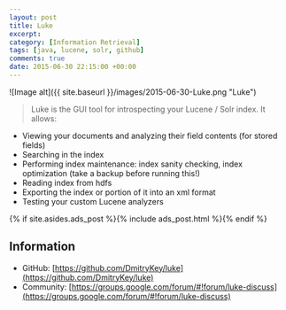 ```yaml
---
layout: post
title: Luke
excerpt:
category: [Information Retrieval]
tags: [java, lucene, solr, github]
comments: true
date: 2015-06-30 22:15:00 +00:00
---
```


![Image alt]({{ site.baseurl }}/images/2015-06-30-Luke.png "Luke")

>Luke is the GUI tool for introspecting your Lucene / Solr index. It allows:

- Viewing your documents and analyzing their field contents (for stored fields)
- Searching in the index
- Performing index maintenance: index sanity checking, index optimization (take a backup before running this!)
- Reading index from hdfs
- Exporting the index or portion of it into an xml format
- Testing your custom Lucene analyzers

<!-- more -->

{% if site.asides.ads_post    %}{% include ads_post.html      %}{% endif %}

## Information

- GitHub: [https://github.com/DmitryKey/luke](https://github.com/DmitryKey/luke)
- Community: [https://groups.google.com/forum/#!forum/luke-discuss](https://groups.google.com/forum/#!forum/luke-discuss)
